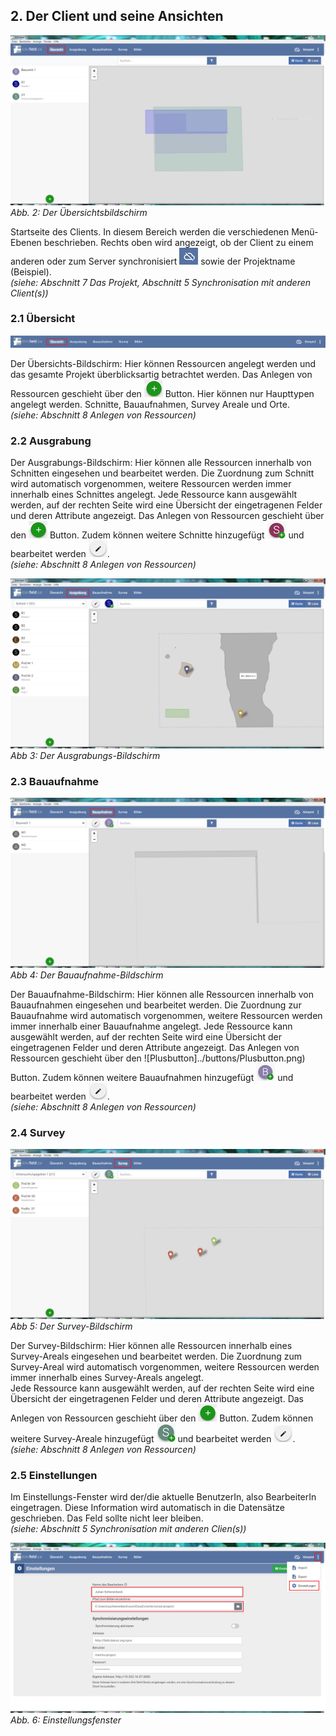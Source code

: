 ﻿## 2. Der Client und seine Ansichten

![handbuch_client_01](images/handbuch_client_01.png)
*Abb. 2: Der Übersichtsbildschirm*

Startseite des Clients. In diesem Bereich werden die verschiedenen Menü-Ebenen beschrieben. Rechts oben wird angezeigt, ob der Client zu einem anderen oder zum Server synchronisiert ![Synchbutton](../buttons/Synchbutton.png)
sowie der Projektname (Beispiel).\
*(siehe: Abschnitt 7 Das Projekt, Abschnitt 5 Synchronisation mit anderen Client(s))*

### 2.1 Übersicht

![handbuch_client_02](images/handbuch_client_02.png)

Der Übersichts-Bildschirm: Hier können Ressourcen
angelegt werden und das gesamte Projekt überblicksartig betrachtet
werden. Das Anlegen von Ressourcen geschieht über den ![Plusbutton](../buttons/Plusbutton.png) Button. Hier
können nur Haupttypen angelegt werden. Schnitte, Bauaufnahmen, Survey
Areale und Orte.\
*(siehe: Abschnitt 8 Anlegen von Ressourcen)*

### 2.2 Ausgrabung

Der Ausgrabungs-Bildschirm: Hier können alle Ressourcen
innerhalb von Schnitten eingesehen und bearbeitet werden. Die Zuordnung
zum Schnitt wird automatisch vorgenommen, weitere Ressourcen werden
immer innerhalb eines Schnittes angelegt.
Jede Ressource kann ausgewählt werden, auf der rechten Seite wird eine
Übersicht der eingetragenen Felder und deren Attribute angezeigt. Das
Anlegen von Ressourcen geschieht über den ![Plusbutton](../buttons/Plusbutton.png) Button. Zudem können
weitere Schnitte hinzugefügt ![Schnittplusbutton](../buttons/Schnittplusbutton.png) und bearbeitet werden ![Berbeitungsbutton](../buttons/Bearbeitungsbutton.png).\
*(siehe: Abschnitt 8 Anlegen von Ressourcen)*

![handbuch_client_03](images/handbuch_client_03.png)
*Abb 3: Der Ausgrabungs-Bildschirm*

### 2.3 Bauaufnahme

![handbuch_client_04](images/handbuch_client_04.png)
*Abb 4: Der Bauaufnahme-Bildschirm*

Der Bauaufnahme-Bildschirm: Hier können alle Ressourcen innerhalb von
Bauaufnahmen eingesehen und bearbeitet werden. Die Zuordnung zur
Bauaufnahme wird automatisch vorgenommen, weitere Ressourcen werden
immer innerhalb einer Bauaufnahme angelegt.
Jede Ressource kann ausgewählt werden, auf der rechten Seite wird eine
Übersicht der eingetragenen Felder und deren Attribute angezeigt. Das
Anlegen von Ressourcen geschieht über den ![Plusbutton]../buttons/Plusbutton.png) Button. Zudem können
weitere Bauaufnahmen hinzugefügt ![Bauaufnahmeplusbutton](../buttons/Bauaufnahmeplusbutton.png) und bearbeitet werden
![Bearbeitungsbutton](../buttons/Bearbeitungsbutton.png).\
*(siehe: Abschnitt 8 Anlegen von Ressourcen)*

### 2.4 Survey

![handbuch_client_05](images/handbuch_client_05.png)
*Abb 5: Der Survey-Bildschirm*

Der Survey-Bildschirm: Hier können alle Ressourcen innerhalb eines
Survey-Areals eingesehen und bearbeitet werden. Die Zuordnung zum
Survey-Areal wird automatisch vorgenommen, weitere Ressourcen werden
immer innerhalb eines Survey-Areals angelegt.\
Jede Ressource kann ausgewählt werden, auf der rechten Seite wird eine
Übersicht der eingetragenen Felder und deren Attribute angezeigt. Das
Anlegen von Ressourcen geschieht über den ![Plusbutton](../buttons/Plusbutton.png) Button. Zudem können
weitere Survey-Areale hinzugefügt ![Surveyplusbutton](../buttons/Surveyplusbutton.png) und bearbeitet werden
![Bearbeitungsbutton](../buttons/Bearbeitungsbutton.png).\
*(siehe: Abschnitt 8 Anlegen von Ressourcen)*

### 2.5 Einstellungen

Im Einstellungs-Fenster wird der/die aktuelle BenutzerIn, also
BearbeiterIn eingetragen. Diese Information wird automatisch in die
Datensätze geschrieben. Das Feld sollte nicht leer bleiben.\
*(siehe: Abschnitt 5 Synchronisation mit anderen Clien(s))*

![handbuch_client_06](images/handbuch_client_06.png)
*Abb. 6: Einstellungsfenster*
